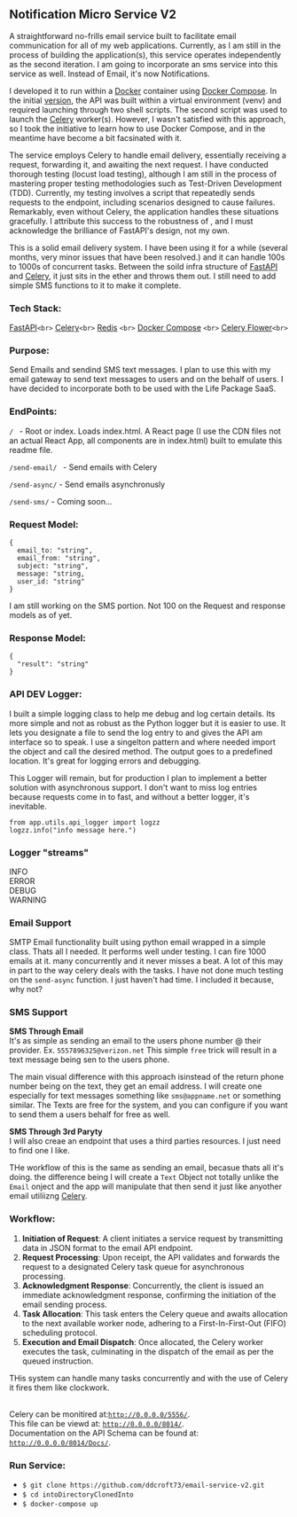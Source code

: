 ## Notification Micro Service V2

<p>
  A straightforward no-frills email service built to facilitate email communication for all of my web applications. Currently, as I am still in the process of building the application(s), this service operates independently as the second iteration. I am going to incorporate an sms service into this service as well.
  Instead of Email, it's now Notifications.
</p>

<p>
  I developed it to run within a <a href="https://www.docker.com/">Docker</a> container using <a href="https://docs.docker.com/compose/">Docker Compose</a>. In the initial <a href="https://github.com/ddcroft73/email-service">version</a>, the API was built within a virtual environment (venv) and required launching through two shell scripts. The second script was used to launch the <a href="http://www.celeryproject.org/">Celery</a> worker(s). However, I wasn't satisfied with this approach, so I took the initiative to learn how to use Docker Compose, and in the meantime have become a bit facsinated with it.
</p>

<p>
  The service employs Celery to handle email delivery, essentially receiving a request, forwarding it, and awaiting the next request. I have conducted thorough testing (locust load testing), although I am still in the process of mastering proper testing methodologies such as Test-Driven Development (TDD). Currently, my testing involves a script that repeatedly sends requests to the endpoint, including scenarios designed to cause failures. Remarkably, even without Celery, the application handles these situations gracefully. I attribute this success to the robustness of , and I must acknowledge the brilliance of FastAPI's design, not my own.
</p>

<p>
  This is a solid email delivery system. I have been using it for a while (several months, very minor issues that have been resolved.) and it can handle 100s to 1000s of concurrent tasks. Between the soild infra structure
  of <a href="https://fastapi.tiangolo.com/">FastAPI</a> and <a href="https://docs.celeryq.dev/en/stable/getting-started/introduction.html">Celery</a>, it just sits in the ether and throws them out.  I still need to add simple SMS functions to it to make it complete.   
</p>

### Tech Stack:

[FastAPI](https://fastapi.tiangolo.com)`<br>`
[Celery](https://docs.celeryq.dev/en/stable/getting-started/introduction.html)`<br>`
[Redis](https://redis.io) `<br>`
[Docker Compose](https://docs.docker.com/compose/) `<br>`
[Celery Flower](https://flower.readthedocs.io/en/latest/index.html)`<br>`

### Purpose:

Send Emails and sendind SMS text messages. I plan to use this with my email gateway to send text messages to users and on the behalf of users. I have decided
to incorporate both to be used with the Life Package SaaS.

### EndPoints:

`/ ` - Root or index. Loads index.html. A React page (I use the CDN files not an actual React App, all components are in index.html) built to emulate this readme file.

`/send-email/ ` - Send emails with Celery

`/send-async/`  - Send emails asynchronusly

`/send-sms/`  - Coming soon...

### Request Model:

```
{
  email_to: "string",
  email_from: "string",
  subject: "string",
  message: "string,
  user_id: "string"
}

```

I am still working on the SMS portion. Not 100 on the Request and response models as of yet.

### Response Model:

```
{
  "result": "string"
}
```

### API DEV Logger:

I built a simple logging class to help me debug and log certain details. Its more simple and not as robust as the Python logger but it is easier to use.
It lets you designate a file to send the log entry to and gives the API am interface so to speak. I use a singelton pattern and where needed import the object
and call the desired method. The output goes to a predefined location. It's great for logging errors and debugging.

This Logger will remain, but for production I plan to implement a better solution with asynchronous support. I don't want to miss log entries because
requests come in to fast, and without a better logger, it's inevitable.

```
from app.utils.api_logger import logzz
logzz.info("info message here.")
```

### Logger "streams"

INFO<br/>
ERROR<br/>
DEBUG<br/>
WARNING<br/>

### Email Support

SMTP Email functionality built using python email wrapped in a simple class. Thats all I needed. It performs well under testing. I can fire 1000 emails at it. many concurrently and it never misses a beat. A lot of this may in part to the way celery deals with the tasks. I have not done much testing on the `send-async` function. I just haven't had time. I included it because, why not?

### SMS Support

**SMS Through Email**<br/>
It's as simple as sending an email to the users phone number @ their provider. Ex. `5557896325@verizon.net` This simple `free` trick will result in a text
message being sen to the users phone. 

The main visual difference with this approach isinstead of the return phone number being on the text, they get an email address. I will create one especially
for text messages something like `sms@appname.net` or something similar. The Texts are free for the system, and you can configure if you want to send them a users
behalf for free as well. <br/>

**SMS Through 3rd Paryty**<br/>
I will also creae an endpoint that uses a third parties resources. I just need to find one I like.

THe workflow of this is the same as sending an email, becasue thats all it's doing. the difference being I will create a `Text` Object not totally unlike the 
`Email` onject and the app will manipulate that then send it just like anyother email utiliizng [Celery](https://docs.celeryq.dev/en/stable/getting-started/introduction.html).


### Workflow:

1. **Initiation of Request**: A client initiates a service request by transmitting data in JSON format to the email API endpoint.
2. **Request Processing**: Upon receipt, the API validates and forwards the request to a designated Celery task queue for asynchronous processing.
3. **Acknowledgment Response**: Concurrently, the client is issued an immediate acknowledgment response, confirming the initiation of the email sending process.
4. **Task Allocation**: This task enters the Celery queue and awaits allocation to the next available worker node, adhering to a First-In-First-Out (FIFO) scheduling protocol.
5. **Execution and Email Dispatch**: Once allocated, the Celery worker executes the task, culminating in the dispatch of the email as per the queued instruction.

THis system can handle many tasks concurrently and with the use of Celery it fires them like clockwork.
<br/>
<br/>

Celery can be monitired at:[`http://0.0.0.0/5556/`](http://0.0.0.0/5556/). <br>
This file can be viewd at: [`http://0.0.0.0/8014/`](http://0.0.0.0/8014/). <br>
Documentation on the API Schema can be found at: [`http://0.0.0.0/8014/Docs/`](http://0.0.0.0/8014/Docs/). <br>

### Run Service:

- `$ git clone https://github.com/ddcroft73/email-service-v2.git`
- `$ cd intoDirectoryClonedInto`
- `$ docker-compose up`
